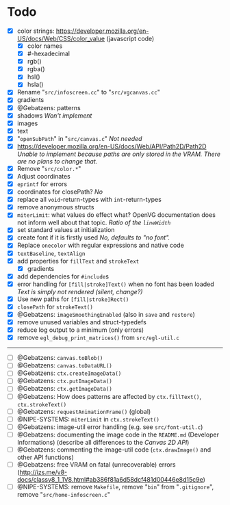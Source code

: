 # Todo

- [x] color strings: https://developer.mozilla.org/en-US/docs/Web/CSS/color_value (javascript code)
    - [x] color names
    - [x] #-hexadecimal
    - [x] rgb()
    - [x] rgba()
    - [x] hsl()
    - [x] hsla()
- [x] Rename "`src/infoscreen.cc`" to "`src/vgcanvas.cc`"
- [x] gradients
- [x] @Gebatzens: patterns
- [x] shadows *Won't implement*
- [x] images
- [x] text
- [x] "`openSubPath`" in "`src/canvas.c`" *Not needed*
- [x] https://developer.mozilla.org/en-US/docs/Web/API/Path2D/Path2D *Unable to implement because paths are only stored in the VRAM. There are no plans to change that.*
- [x] Remove "`src/color.*`"
- [x] Adjust coordinates
- [x] `eprintf` for errors
- [x] coordinates for closePath? *No*
- [x] replace all `void`-return-types with `int`-return-types
- [x] remove anonymous structs
- [x] `miterLimit`: what values do effect what? OpenVG documentation does not inform well about that topic. *Ratio of the `lineWidth`*
- [x] set standard values at initialization
- [x] create font if it is firstly used *No, defaults to "no font".*
- [x] Replace `onecolor` with regular expressions and native code
- [x] `textBaseline`, `textAlign`
- [x] add properties for `fillText` and `strokeText`
    - [x] gradients
- [x] add dependencies for `#include`s
- [x] error handling for `[fill|stroke]Text()` when no font has been loaded *Text is simply not rendered (silent, change?)*
- [x] Use new paths for `[fill|stroke]Rect()`
- [x] `closePath` for `strokeText()`
- [x] @Gebatzens: `imageSmoothingEnabled` (also in `save` and `restore`)
- [x] remove unused variables and struct-typedefs
- [x] reduce log output to a minimum (only errors)
- [x] remove `egl_debug_print_matrices()` from `src/egl-util.c`

---

- [ ] @Gebatzens: `canvas.toBlob()`
- [ ] @Gebatzens: `canvas.toDataURL()`
- [ ] @Gebatzens: `ctx.createImageData()`
- [ ] @Gebatzens: `ctx.putImageData()`
- [ ] @Gebatzens: `ctx.getImageData()`
- [ ] @Gebatzens: How does patterns are affected by `ctx.fillText()`, `ctx.strokeText()`
- [ ] @Gebatzens: `requestAnimationFrame()` (global)
- [ ] @NIPE-SYSTEMS: `miterLimit` in `ctx.strokeText()`
- [ ] @Gebatzens: image-util error handling (e.g. see `src/font-util.c`)
- [ ] @Gebatzens: documenting the image code in the `README.md` (Developer Informations) (describe all differences to the *Canvas 2D API*)
- [ ] @Gebatzens: commenting the image-util code (`ctx.drawImage()` and other API functions)
- [ ] @Gebatzens: free VRAM on fatal (unrecoverable) errors (http://izs.me/v8-docs/classv8_1_1V8.html#ab386f81a6d58dcf481d00446e8d15c9e)
- [ ] @NIPE-SYSTEMS: remove `Makefile`, remove "`bin`" from "`.gitignore`", remove "`src/home-infoscreen.c`"
